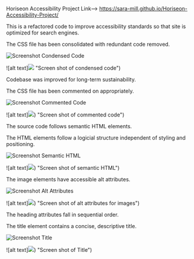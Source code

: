 Horiseon Accessibility Project
Link--> https://sara-mill.github.io/Horiseon-Accessibility-Project/

This is a refactored code to improve accessibility standards so that site is optimized for search engines.

The CSS file has been consolidated with redundant code removed.


![Screenshot Condensed Code](https://user-images.githubusercontent.com/106774866/179423858-f42f5d0c-a920-41d0-8298-951022f43abb.png)

![alt text]![](Screenshot%20Condensed%20Code.png) "Screen shot of condensed code")


Codebase was improved for long-term sustainability.

The CSS file has been commented on appropriately.


![Screenshot Commented Code](https://user-images.githubusercontent.com/106774866/179423882-4ba4841a-989a-43c8-939a-7fb6bf6efe83.png)

![alt text]![](Screenshot%20Commented%20Code.png)) "Screen shot of commented code")


The source code follows semantic HTML elements.

The HTML elements follow a logicial structure independent of styling and positioning.


![Screenshot Semantic HTML](https://user-images.githubusercontent.com/106774866/179423956-4702d5f5-edec-4c8a-aceb-c54c95e353ad.png)

![alt text]![](Screenshot%20Semantic%20HTML.png)) "Screen shot of semantic HTML")


The image elements have accessible alt attributes.


![Screenshot Alt Attributes](https://user-images.githubusercontent.com/106774866/179424054-66b00a42-b0fc-4a38-8bf4-982c15b7430c.png)

![alt text]![](Screenshot%20Alt%20Attributes.png)) "Screen shot of alt attributes for images")


The heading attributes fall in sequential order.

The title element contains a concise, descriptive title.


![Screenshot Title](https://user-images.githubusercontent.com/106774866/179424081-ab2c466a-cbde-4d99-ae55-a0cc32d1356f.png)

![alt text]![](Screenshot%20Title.png)) "Screen shot of Title")



